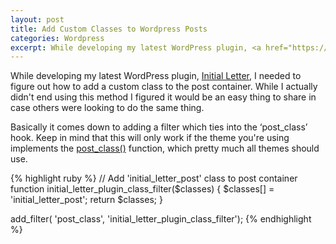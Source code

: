 ```yaml
---
layout: post
title: Add Custom Classes to Wordpress Posts
categories: Wordpress
excerpt: While developing my latest WordPress plugin, <a href="https://wordpress.org/plugins/initial-letter/" target="_blank">Initial Letter</a>, I needed to figure out how to add a custom class to the post container.
---
```


<p>While developing my latest WordPress plugin, <a href="https://wordpress.org/plugins/initial-letter/" target="_blank">Initial Letter</a>, I needed to figure out how to add a custom class to the post container.  While I actually didn't end using this method I figured it would be an easy thing to share in case others were looking to do the same thing.</p>
<p>Basically it comes down to adding a filter which ties into the &#8216;post_class&#8217; hook.  Keep in mind that this will only work if the theme you're using implements the <a href="http://codex.wordpress.org/Function_Reference/post_class" target="_blank">post_class()</a> function, which pretty much all themes should use.</p>

{% highlight ruby %}
// Add 'initial_letter_post' class to post container
function initial_letter_plugin_class_filter($classes) {
	$classes[] = 'initial_letter_post';
	return $classes;
}

add_filter( 'post_class', 'initial_letter_plugin_class_filter');
{% endhighlight %}

